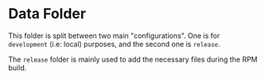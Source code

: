 # Data Folder

This folder is split between two main "configurations". One is for
`development` (i.e: local) purposes, and the second one is `release`.

The `release` folder is mainly used to add the necessary files during the RPM
build.
